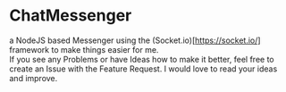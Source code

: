 # ChatMessenger
a NodeJS based Messenger using the (Socket.io)[https://socket.io/] framework to make things easier for me.  
If you see any Problems or have Ideas how to make it better, feel free to create an Issue with the Feature Request. I would love to read your ideas and improve.
